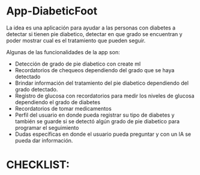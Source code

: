 # App-DiabeticFoot
La idea es una aplicación para ayudar a las personas con diabetes a detectar si tienen pie diabetico, detectar en que grado se encuentran y poder mostrar cual es el tratamiento que pueden seguir. 

Algunas de las funcionalidades de la app son: 
- Detección de grado de pie diabetico con create ml
- Recordatorios de chequeos dependiendo del grado que se haya detectado
- Brindar información del tratamiento del pie diabetico dependiendo del grado detectado.
- Registro de glucosa con recordatorios para medir los niveles de glucosa dependiendo el grado de diabetes
- Recordatorios de tomar medicamentos 
- Perfil del usuario en donde pueda registrar su tipo de diabetes y también se guarde si se detectó algún grado de pie diabetico para programar el seguimiento
- Dudas específicas en donde el usuario pueda preguntar y con un IA se pueda dar información.

# CHECKLIST:



